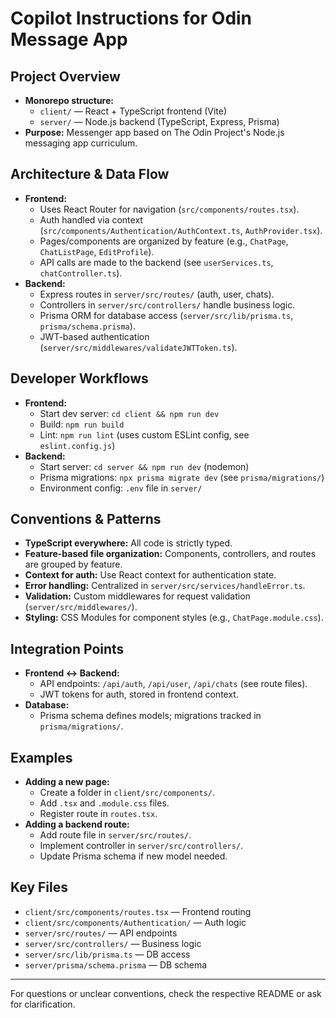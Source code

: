 # Copilot Instructions for Odin Message App

## Project Overview

- **Monorepo structure:**
  - `client/` — React + TypeScript frontend (Vite)
  - `server/` — Node.js backend (TypeScript, Express, Prisma)
- **Purpose:** Messenger app based on The Odin Project's Node.js messaging app curriculum.

## Architecture & Data Flow

- **Frontend:**
  - Uses React Router for navigation (`src/components/routes.tsx`).
  - Auth handled via context (`src/components/Authentication/AuthContext.ts`, `AuthProvider.tsx`).
  - Pages/components are organized by feature (e.g., `ChatPage`, `ChatListPage`, `EditProfile`).
  - API calls are made to the backend (see `userServices.ts`, `chatController.ts`).
- **Backend:**
  - Express routes in `server/src/routes/` (auth, user, chats).
  - Controllers in `server/src/controllers/` handle business logic.
  - Prisma ORM for database access (`server/src/lib/prisma.ts`, `prisma/schema.prisma`).
  - JWT-based authentication (`server/src/middlewares/validateJWTToken.ts`).

## Developer Workflows

- **Frontend:**
  - Start dev server: `cd client && npm run dev`
  - Build: `npm run build`
  - Lint: `npm run lint` (uses custom ESLint config, see `eslint.config.js`)
- **Backend:**
  - Start server: `cd server && npm run dev` (nodemon)
  - Prisma migrations: `npx prisma migrate dev` (see `prisma/migrations/`)
  - Environment config: `.env` file in `server/`

## Conventions & Patterns

- **TypeScript everywhere:** All code is strictly typed.
- **Feature-based file organization:** Components, controllers, and routes are grouped by feature.
- **Context for auth:** Use React context for authentication state.
- **Error handling:** Centralized in `server/src/services/handleError.ts`.
- **Validation:** Custom middlewares for request validation (`server/src/middlewares/`).
- **Styling:** CSS Modules for component styles (e.g., `ChatPage.module.css`).

## Integration Points

- **Frontend ↔ Backend:**
  - API endpoints: `/api/auth`, `/api/user`, `/api/chats` (see route files).
  - JWT tokens for auth, stored in frontend context.
- **Database:**
  - Prisma schema defines models; migrations tracked in `prisma/migrations/`.

## Examples

- **Adding a new page:**
  - Create a folder in `client/src/components/`.
  - Add `.tsx` and `.module.css` files.
  - Register route in `routes.tsx`.
- **Adding a backend route:**
  - Add route file in `server/src/routes/`.
  - Implement controller in `server/src/controllers/`.
  - Update Prisma schema if new model needed.

## Key Files

- `client/src/components/routes.tsx` — Frontend routing
- `client/src/components/Authentication/` — Auth logic
- `server/src/routes/` — API endpoints
- `server/src/controllers/` — Business logic
- `server/src/lib/prisma.ts` — DB access
- `server/prisma/schema.prisma` — DB schema

---

For questions or unclear conventions, check the respective README or ask for clarification.
